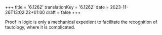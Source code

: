 +++
title = '6.1262'
translationKey = '6.1262'
date = 2023-11-26T13:02:22+01:00
draft = false
+++

Proof in logic is only a mechanical expedient to facilitate the recognition of tautology, where it is complicated.
